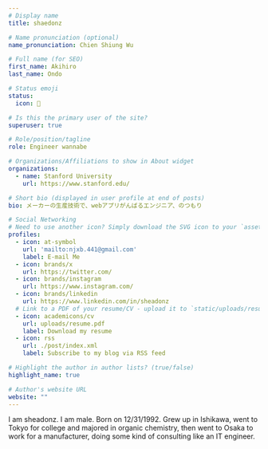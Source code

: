 ```yaml
---
# Display name
title: shaedonz

# Name pronunciation (optional)
name_pronunciation: Chien Shiung Wu

# Full name (for SEO)
first_name: Akihiro
last_name: Ondo

# Status emoji
status:
  icon: 🍙

# Is this the primary user of the site?
superuser: true

# Role/position/tagline
role: Engineer wannabe

# Organizations/Affiliations to show in About widget
organizations:
  - name: Stanford University
    url: https://www.stanford.edu/

# Short bio (displayed in user profile at end of posts)
bio: メーカーの生産技術で、webアプリがんばるエンジニア、のつもり

# Social Networking
# Need to use another icon? Simply download the SVG icon to your `assets/media/icons/` folder.
profiles:
  - icon: at-symbol
    url: 'mailto:njxb.441@gmail.com'
    label: E-mail Me
  - icon: brands/x
    url: https://twitter.com/
  - icon: brands/instagram
    url: https://www.instagram.com/
  - icon: brands/linkedin
    url: https://www.linkedin.com/in/sheadonz
  # Link to a PDF of your resume/CV - upload it to `static/uploads/resume.pdf`
  - icon: academicons/cv
    url: uploads/resume.pdf
    label: Download my resume
  - icon: rss
    url: ./post/index.xml
    label: Subscribe to my blog via RSS feed

# Highlight the author in author lists? (true/false)
highlight_name: true

# Author's website URL
website: ""
---
```


I am sheadonz. I am male.
Born on 12/31/1992.
Grew up in Ishikawa, went to Tokyo for college and majored in organic chemistry, then went to Osaka to work for a manufacturer, doing some kind of consulting like an IT engineer.